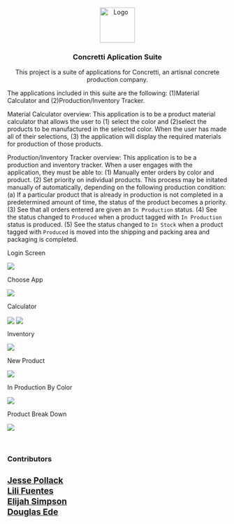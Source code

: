 <!-- LEDJJ LOGO -->
<br />
<p align="center">
  <a href="https://gitlab.com/ledjj/concretti-application">
    <img src="public/votedLogo.png" alt="Logo" width="80" height="80">
  </a>

  <h3 align="center">Concretti Aplication Suite</h3>

  <p align="center">
    This project is a suite of applications for Concretti, an artisnal concrete production company.

The applications included in this suite are the following: (1)Material Calculator and (2)Production/Inventory Tracker.

Material Calculator overview:
This application is to be a product material calculator that allows the user to (1) select the color and (2)select the products to be manufactured in the selected color. When the user has made all of their selections,  (3) the application will display the required materials for production of those products.

Production/Inventory Tracker overview: This application is to be a production and inventory tracker. When a user engages with the application, they must be able to:
    (1) Manually enter orders by color and product.
    (2) Set priority on individual products. This process may be initated manually of automatically, depending on the following production condition:
        (a) If a particular product that is already in production is not completed in a predetermined amount of time, the status of the product becomes a priority.
    (3) See that all orders entered are given an `In Production` status.
    (4) See the status changed to `Produced` when a product tagged with `In Production` status is produced.
    (5) See the status changed to `In Stock` when a product tagged with `Produced` is moved into the shipping and packing area and packaging is completed.
    <br />
  </p>

<p>Login Screen</p>
<img align="center" src="src/images/app/1.jpg" />
<p>Choose App</p>
<img align="center" src="src/images/app/2.jpg" />
<p>Calculator</p>
<img align="center" src="src/images/app/C1.jpg" />
<img align="center" src="src/images/app/C2.jpg">
<p>Inventory</p> 
<img align="center" src="src/images/app/P1.jpg" />
<p>New Product</p> 
<img align="center" src="src/images/app/P2.jpg" />
<p>In Production By Color</p> 
<img align="center" src="src/images/app/P3.jpg" />
<p>Product Break Down</p> 
<img align="center" src="src/images/app/P4.jpg" />

  <p>
    <br />
    <h3><strong>Contributors<strong><h3>
    <a href="https://github.com/jpol95"><strong>Jesse Pollack</strong></a>
    <br/>
    <a href="https://github.com/LFuen"><strong>Lili Fuentes</strong></a>
    <br/>
    <a href="https://github.com/elijahsimpsonn"><strong>Elijah Simpson</strong></a>
    <br/>
    <a href="https://github.com/Douglas4739"><strong>Douglas Ede</strong></a>
    <br />
  </p>
</p>